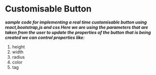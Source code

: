 # **Customisable Button**
 ***sample code for implementing a real time customisable button using react,bootstrap,js and css
Here we are using the parameters that are taken from the user to update the properties of the button that is being created
we can control properties like:***

1. height
2. width
3. radius
4. color
5. tag
